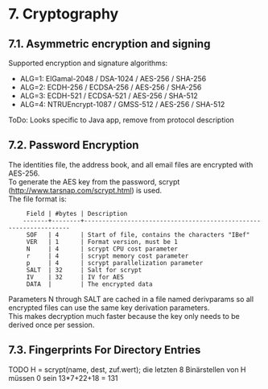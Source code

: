 # 7. Cryptography

## 7.1. Asymmetric encryption and signing

Supported encryption and signature algorithms:

* ALG=1: ElGamal-2048 / DSA-1024 / AES-256 / SHA-256
* ALG=2: ECDH-256 / ECDSA-256 / AES-256 / SHA-256
* ALG=3: ECDH-521 / ECDSA-521 / AES-256 / SHA-512
* ALG=4: NTRUEncrypt-1087 / GMSS-512 / AES-256 / SHA-512

ToDo: Looks specific to Java app, remove from protocol description

## 7.2. Password Encryption

The identities file, the address book, and all email files are encrypted with AES-256.   
To generate the AES key from the password, scrypt (http://www.tarsnap.com/scrypt.html) is used.   
The file format is:

```
     Field | #bytes | Description
    -------+--------+------------------------------------------------------------------
     SOF   | 4      | Start of file, contains the characters "IBef"
     VER   | 1      | Format version, must be 1
     N     | 4      | scrypt CPU cost parameter
     r     | 4      | scrypt memory cost parameter
     p     | 4      | scrypt parallelization parameter
     SALT  | 32     | Salt for scrypt
     IV    | 32     | IV for AES
     DATA  |        | The encrypted data
```

Parameters N through SALT are cached in a file named derivparams so all encrypted files can use the same key derivation parameters.   
This makes decryption much faster because the key only needs to be derived once per session.

## 7.3. Fingerprints For Directory Entries

TODO
H = scrypt(name, dest, zuf.wert); die letzten 8 Binärstellen von H müssen 0 sein
13*7+22+18 = 131
